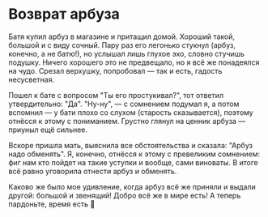 ﻿---
date: 2024-07-27T17:56:00.0000000+03:00
tags:
  - возврат товара 
  - арбуз
  - доброта
authors:
  - fering
---
# Возврат арбуза

Батя купил арбуз в магазине и притащил домой. Хороший такой, большой и с виду сочный. Пару раз его легонько стукнул (арбуз, конечно, а не батю!), но услышал лишь глухое эхо, словно стучишь подушку. Ничего хорошего это не предвещало, но я всё же понадеялся на чудо. Срезал верхушку, попробовал — так и есть, гадость несусветная.

Пошел к бате с вопросом "Ты его простукивал?", тот ответил утвердительно: "Да". "Ну-ну", — с сомнением подумал я, а потом вспомнил —  у бати плохо со слухом (старость сказывается), поэтому отнёсся к этому с пониманием. Грустно глянул на ценник арбуза — приуныл ещё сильнее.

Вскоре пришла мать, выяснила все обстоятельства и сказала: "Арбуз надо обменять". Я, конечно, отнёсся к этому с превеликим сомнением: фиг нам кто пойдет на такие уступки и вообще, сами виноваты. В итоге всё равно уговорила отнести арбуз и обменять.

Каково же было мое удивление, когда арбуз всё же приняли и выдали другой: большой и звенящий! Добро всё же в мире есть! А теперь пардоньте, время есть 🍉
